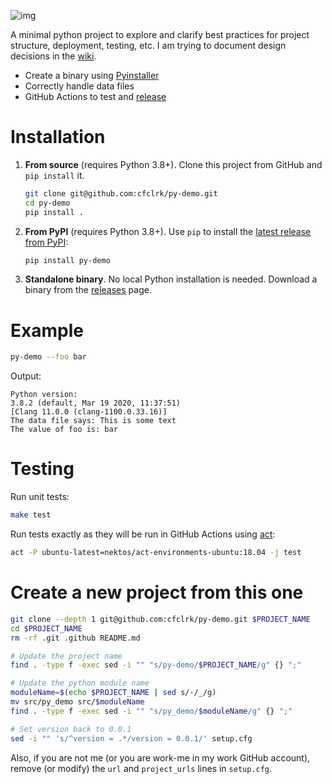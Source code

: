 ![img](https://github.com/cfclrk/py-demo/workflows/Release/badge.svg)

A minimal python project to explore and clarify best practices for project
structure, deployment, testing, etc. I am trying to document design decisions in
the [wiki](https://github.com/cfclrk/py-demo/wiki).

-   Create a binary using
    [Pyinstaller](https://pythonhosted.org/PyInstaller/index.html)
-   Correctly handle data files
-   GitHub Actions to test and
    [release](https://github.com/cfclrk/py-demo/releases)


# Installation

1.  **From source** (requires Python 3.8+). Clone this project from GitHub and
    `pip install` it.

    ```bash
    git clone git@github.com:cfclrk/py-demo.git
    cd py-demo
    pip install .
    ```

2.  **From PyPI** (requires Python 3.8+). Use `pip` to install the [latest
    release from PyPI](https://pypi.org/project/py-demo/):

    ```bash
    pip install py-demo
    ```

3.  **Standalone binary**. No local Python installation is needed. Download a
    binary from the [releases](https://github.com/cfclrk/py-demo/releases) page.


# Example

```bash
py-demo --foo bar
```

Output:

    Python version:
    3.8.2 (default, Mar 19 2020, 11:37:51)
    [Clang 11.0.0 (clang-1100.0.33.16)]
    The data file says: This is some text
    The value of foo is: bar


# Testing

Run unit tests:

```bash
make test
```

Run tests exactly as they will be run in GitHub Actions using
[act](https://github.com/nektos/act):

```bash
act -P ubuntu-latest=nektos/act-environments-ubuntu:18.04 -j test
```


# Create a new project from this one

```bash
git clone --depth 1 git@github.com:cfclrk/py-demo.git $PROJECT_NAME
cd $PROJECT_NAME
rm -rf .git .github README.md

# Update the project name
find . -type f -exec sed -i "" "s/py-demo/$PROJECT_NAME/g" {} ";"

# Update the python module name
moduleName=$(echo $PROJECT_NAME | sed s/-/_/g)
mv src/py_demo src/$moduleName
find . -type f -exec sed -i "" "s/py_demo/$moduleName/g" {} ";"

# Set version back to 0.0.1
sed -i "" 's/^version = .*/version = 0.0.1/' setup.cfg
```

Also, if you are not me (or you are work-me in my work GitHub account), remove
(or modify) the `url` and `project_urls` lines in `setup.cfg`.
